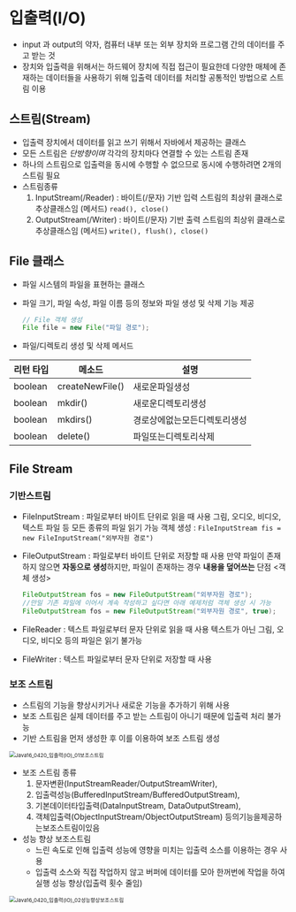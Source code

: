 # 입출력(I/O)

- input 과 output의 약자, 컴퓨터 내부 또는 외부 장치와 프로그램 간의 데이터를 주고 받는 것
- 장치와 입출력을 위해서는 하드웨어 장치에 직접 접근이 필요한데 다양한 매체에 존재하는 데이터들을 사용하기 위해 입출력 데이터를 처리할 공통적인 방법으로 스트림 이용

## 스트림(Stream)

- 입출력 장치에서 데이터를 읽고 쓰기 위해서 자바에서 제공하는 클래스
- 모든 스트림은 *단방향이며* 각각의 장치마다 연결할 수 있는 스트림 존재
- 하나의 스트림으로 입출력을 동시에 수행할 수 없으므로 동시에 수행하려면 2개의 스트림 필요
- 스트림종류
   	1. InputStream(/Reader) : 바이트(/문자) 기반 입력 스트림의 최상위 클래스로 추상클래스임
       (메서드) `read(), close()`
   	2. OutputStream(/Writer) : 바이트(/문자) 기반 출력 스트림의 최상위 클래스로 추상클래스임
       (메서드) `write(), flush(), close()`

## File 클래스

- 파일 시스템의 파일을 표현하는 클래스

- 파일 크기, 파일 속성, 파일 이름 등의 정보와 파일 생성 및 삭제 기능 제공

  ```java
  // File 객체 생성
  File file = new File("파일 경로");
  ```

- 파일/디렉토리 생성 및 삭제 메서드

| 리턴 타입 | 메소드          | 설명                         |
| --------- | --------------- | ---------------------------- |
| boolean   | createNewFile() | 새로운파일생성               |
| boolean   | mkdir()         | 새로운디렉토리생성           |
| boolean   | mkdirs()        | 경로상에없는모든디렉토리생성 |
| boolean   | delete()        | 파일또는디렉토리삭제         |

## File Stream

### 기반스트림

- FileInputStream : 파일로부터 바이트 단위로 읽을 때 사용
  그림, 오디오, 비디오, 텍스트 파일 등 모든 종류의 파일 읽기 가능
  객체 생성 : `FileInputStream fis = new FileInputStream("외부자원 경로")`

- FileOutputStream : 파일로부터 바이트 단위로 저장할 때 사용
  만약 파일이 존재하지 않으면 **자동으로 생성**하지만, 파일이 존재하는 경우 **내용을 덮어쓰는** 단점
  <객체 생성>

  ```java
  FileOutputStream fos = new FileOutputStream("외부자원 경로");
  //만일 기존 파일에 이어서 계속 작성하고 싶다면 아래 예제처럼 객체 생성 시 가능
  FileOutputStream fos = new FileOutputStream("외부자원 경로", true);
  ```

- FileReader : 텍스트 파일로부터 문자 단위로 읽을 때 사용
  텍스트가 아닌 그림, 오디오, 비디오 등의 파일은 읽기 불가능

- FileWriter : 텍스트 파일로부터 문자 단위로 저장할 때 사용

### 보조 스트림

- 스트림의 기능을 향상시키거나 새로운 기능을 추가하기 위해 사용
- 보조 스트림은 실제 데이터를 주고 받는 스트림이 아니기 때문에 입출력 처리 불가능
- 기반 스트림을 먼저 생성한 후 이를 이용하여 보조 스트림 생성

<img src="C:\Users\hoon3\Git\TIL\Java\image\Java16_0420_입출력(IO)_01보조스트림.png" alt="Java16_0420_입출력(IO)_01보조스트림" style="zoom:67%;" />

- 보조 스트림 종류
  1. 문자변환(InputStreamReader/OutputStreamWriter),
  2. 입출력성능(BufferedInputStream/BufferedOutputStream),
  3. 기본데이터타입출력(DataInputStream, DataOutputStream),
  4. 객체입출력(ObjectInputStream/ObjectOutputStream) 등의기능을제공하는보조스트림이있음
- 성능 향상 보조스트림
  - 느린 속도로 인해 입출력 성능에 영향을 미치는 입출력 소스를 이용하는 경우 사용
  - 입출력 소스와 직접 작업하지 않고 버퍼에 데이터를 모아 한꺼번에 작업을 하여 실행 성능 향상(입출력 횟수 줄임)

<img src="C:\Users\hoon3\Git\TIL\Java\image\Java16_0420_입출력(IO)_02성능향상보조스트림.png" alt="Java16_0420_입출력(IO)_02성능향상보조스트림" style="zoom:67%;" />



